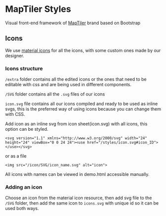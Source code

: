 # MapTiler Styles
Visual front-end framework of [MapTiler](https://www.maptiler.com/) brand based on Bootstrap
## Icons
We use [material icons](https://fonts.google.com/icons?selected=Material+Icons) for all the icons, with some custom ones made by our designer. 
### Icons structure

 `/extra` folder contains all the edited icons or the ones that need to be editable with css and are being used in different components. 
 
 `/SVG` folder contains all the `.svg` files of our icons
 
 `icon.svg` file contains all our icons compiled and ready to be used as inline svgs, this is the preferred way of using icons because you can change them with CSS. 

Add icon as an inline svg from icon sheet(icon.svg) with all icons, this option can be styled.
```
<svg version="1.1" xmlns="http://www.w3.org/2000/svg" width="24" height="24" viewBox="0 0 24 24"><use href="/styles/icon.svg#icon_ID"></use></svg>
```
or as a file
```
<img src="/icon/SVG/icon_name.svg" alt="icon">
```
All icons with names can be viewed in demo.html accessible manually.

### Adding an icon

Choose an icon from the material icon resource, then add svg file to the `/SVG` folder, then add the same icon to `icons.svg` with unique id so it can be used both ways.



